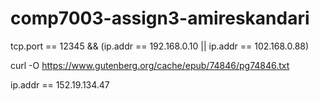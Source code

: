 # comp7003-assign3-amireskandari



tcp.port == 12345 && (ip.addr == 192.168.0.10 || ip.addr == 102.168.0.88)

curl -O https://www.gutenberg.org/cache/epub/74846/pg74846.txt

ip.addr == 152.19.134.47
